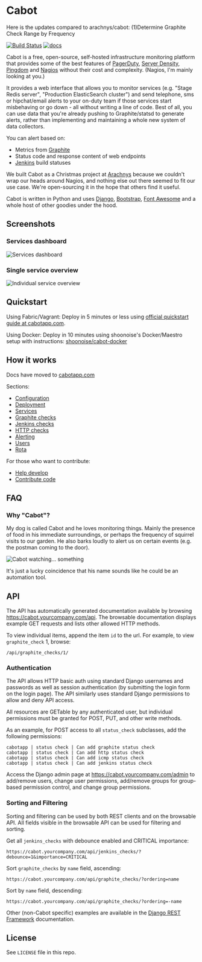 Cabot
=====
Here is the updates compared to arachnys/cabot:
(1)Determine Graphite Check Range by Frequency

[![Build Status](https://img.shields.io/travis/arachnys/cabot/master.svg)](https://travis-ci.org/arachnys/cabot) [![docs](http://img.shields.io/badge/docs-latest-brightgreen.svg)](http://cabotapp.com/qs/quickstart.html)

Cabot is a free, open-source, self-hosted infrastructure monitoring platform that provides some of the best features of [PagerDuty](http://www.pagerduty.com), [Server Density](http://www.serverdensity.com), [Pingdom](http://www.pingdom.com) and [Nagios](http://www.nagios.org) without their cost and complexity. (Nagios, I'm mainly looking at you.)

It provides a web interface that allows you to monitor services (e.g. "Stage Redis server", "Production ElasticSearch cluster") and send telephone, sms or hipchat/email alerts to your on-duty team if those services start misbehaving or go down - all without writing a line of code. Best of all, you can use data that you're already pushing to Graphite/statsd to generate alerts, rather than implementing and maintaining a whole new system of data collectors.

You can alert based on:

*   Metrics from [Graphite](https://github.com/graphite-project/graphite-web)
*   Status code and response content of web endpoints
*   [Jenkins](http://jenkins-ci.org) build statuses

We built Cabot as a Christmas project at [Arachnys](https://www.arachnys.com) because we couldn't wrap our heads around Nagios, and nothing else out there seemed to fit our use case. We're open-sourcing it in the hope that others find it useful.

Cabot is written in Python and uses [Django](https://www.djangoproject.com/), [Bootstrap](http://getbootstrap.com/), [Font Awesome](http://fontawesome.io) and a whole host of other goodies under the hood.

## Screenshots

### Services dashboard

![Services dashboard](https://dl.dropboxusercontent.com/s/cgpxe3929is2uar/cabot-service-dashboard.png?dl=1&token_hash=AAHrlDisUzWRxpg892LhlKQWFRNSkZKD7l_zdSxND-YKhw)

### Single service overview

![Individual service overview](https://dl.dropboxusercontent.com/s/541p0kbq3pwone6/cabot-service-status.png?dl=1&token_hash=AAGpSI6lyHm3-xCQSFOyyZ_SkJOzfdMIxfa-gYgCVS25pw)

## Quickstart

Using Fabric/Vagrant: Deploy in 5 minutes or less using [official quickstart guide at cabotapp.com](http://cabotapp.com/qs/quickstart.html).

Using Docker: Deploy in 10 minutes using shoonoise's Docker/Maestro
setup with instructions:
[shoonoise/cabot-docker](https://github.com/shoonoise/cabot-docker)

## How it works

Docs have moved to [cabotapp.com](http://cabotapp.com)

Sections:

*   [Configuration](http://cabotapp.com/use/configuration.html)
*   [Deployment](http://cabotapp.com/use/deployment.html)
*   [Services](http://cabotapp.com/use/services.html)
*   [Graphite checks](http://cabotapp.com/use/graphite-checks.html)
*   [Jenkins checks](http://cabotapp.com/use/jenkins-checks.html)
*   [HTTP checks](http://cabotapp.com/use/http-checks.html)
*   [Alerting](http://cabotapp.com/use/alerting.html)
*   [Users](http://cabotapp.com/use/users.html)
*   [Rota](http://cabotapp.com/use/rota.html)

For those who want to contribute:

*   [Help develop](http://cabotapp.com/dev/get-started.html)
*   [Contribute code](http://cabotapp.com/dev/contribute-code.html)

## FAQ

### Why "Cabot"?

My dog is called Cabot and he loves monitoring things. Mainly the presence of food in his immediate surroundings, or perhaps the frequency of squirrel visits to our garden. He also barks loudly to alert us on certain events (e.g. the postman coming to the door).

![Cabot watching... something](https://dl.dropboxusercontent.com/sc/w0k0185wur929la/RN6X-PkZIl/0?dl=1&token_hash=AAEvyK-dMHsvMPwMsx89tSHXsUlMC8WN_fIu_H1Vo9wxWA)

It's just a lucky coincidence that his name sounds like he could be an automation tool.

## API

The API has automatically generated documentation available by browsing https://cabot.yourcompany.com/api.  The browsable documentation displays example GET requests and lists other allowed HTTP methods.  

To view individual items, append the item `id` to the url.  For example, to view `graphite_check` 1, browse:
```
/api/graphite_checks/1/
```

### Authentication

The API allows HTTP basic auth using standard Django usernames and passwords as well as session authentication (by submitting the login form on the login page).  The API similarly uses standard Django permissions to allow and deny API access.

All resources are GETable by any authenticated user, but individual permissions must be granted for POST, PUT, and other write methods.

As an example, for POST access to all `status_check` subclasses, add the following permissions:
```
cabotapp | status check | Can add graphite status check
cabotapp | status check | Can add http status check
cabotapp | status check | Can add icmp status check
cabotapp | status check | Can add jenkins status check
```

Access the Django admin page at https://cabot.yourcompany.com/admin to add/remove users, change user permissions, add/remove groups for group-based permission control, and change group permissions.

### Sorting and Filtering

Sorting and filtering can be used by both REST clients and on the browsable API.  All fields visible in the browsable API can be used for filtering and sorting.

Get all `jenkins_checks` with debounce enabled and CRITICAL importance:
```
https://cabot.yourcompany.com/api/jenkins_checks/?debounce=1&importance=CRITICAL
```

Sort `graphite_checks` by `name` field, ascending:
```
https://cabot.yourcompany.com/api/graphite_checks/?ordering=name
```

Sort by `name` field, descending:
```
https://cabot.yourcompany.com/api/graphite_checks/?ordering=-name
```

Other (non-Cabot specific) examples are available in the [Django REST Framework](http://www.django-rest-framework.org/api-guide/filtering#djangofilterbackend) documentation.

## License

See `LICENSE` file in this repo.
